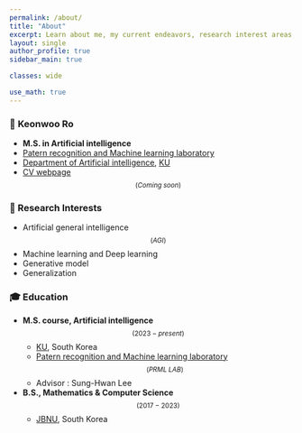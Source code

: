```yaml
---
permalink: /about/
title: "About"
excerpt: Learn about me, my current endeavors, research interest areas, and the motive behind this personal blog.
layout: single
author_profile: true
sidebar_main: true

classes: wide

use_math: true
---
```


### 👤 **Keonwoo Ro**  
- **M.S. in Artificial intelligence**
- [Patern recognition and Machine learning laboratory](http://pr.korea.ac.kr/)  
- [Department of Artificial intelligence](http://xai.korea.ac.kr/), [KU](korea.ac.kr/)
- [CV webpage]() $$_{(Coming \; soon)}$$

### 📖 Research Interests
- Artificial general intelligence $$_{(AGI)}$$
- Machine learning and Deep learning
- Generative model
- Generalization

### 🎓 Education
- **M.S. course, Artificial intelligence** $$_{(2023-present)}$$
  - [KU](korea.ac.kr/), South Korea
  - [Patern recognition and Machine learning laboratory](http://pr.korea.ac.kr/) $$_{(PRML \; LAB)}$$
  - Advisor : Sung-Hwan Lee
- **B.S., Mathematics & Computer Science** $$_{(2017-2023)}$$
  - [JBNU](https://www.jbnu.ac.kr/), South Korea